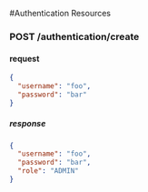 #Authentication Resources

### POST /authentication/create
#### request
```json
{
  "username": "foo",
  "password": "bar"
}
```
##### response
```json
{
  "username": "foo",
  "password": "bar",
  "role": "ADMIN"
}
```